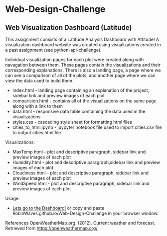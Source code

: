 # Web-Design-Challenge
## Web Visualization Dashboard (Latitude)

This assignment consists of a Latitude Analysis Dashboard with Attitude!  A  visualization dashboard website was created using visualizations created in a past assignment (see python-api-challenge). 

Individual visualization pages for each plot were created along with navagation between them. These pages contain the visualizations and their corresponding explanations.  There is also a landing page, a page where we can see a comparison of all of the plots, and another page where we can view the data used to build them.

* index.html - landing page containing an explanation of the project, sidebar link and preview images of each plot
* comparision.html - contains all of the visualizations on the same page along with a link to them
* data.html - responsive data table containing the data used in the visualizations
* styles.css - cascading style sheet for formatting html files
* cities_to_html.ipynb - juypyter notebook file used to import cities.csv file to output cities.html file

Visualizations:
* MaxTemp.html - plot and descriptive paragraph, sidebar link and preview images of each plot
* Humidity.html - plot and descriptive paragraph,sidebar link and preview images of each plot
* Cloudiness.html - plot and descriptive paragraph, sidebar link and preview images of each plot
* WindSpeed.html - plot and descriptive paragraph, sidebar link and preview images of each plot

Usage: 
* [Lets go to the Dashboard!](https://RobinWaves.github.io/Web-Design-Challenge) or copy and paste RobinWaves.github.io/Web-Design-Challenge in your browser window.

References
OpenWeatherMap.org. (2012). Сurrent weather and forecast. Retrieved from https://openweathermap.org/

